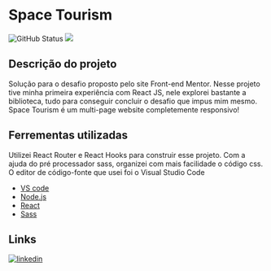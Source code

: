 
<h1>Space Tourism</h1>

<img alt="GitHub Status" src="https://img.shields.io/badge/STATUS-CONCLU%C3%8DDO-green">

<img src="https://user-images.githubusercontent.com/92607743/150724268-5640d449-6f6b-4560-870e-c92995af8823.png" />

<h2>Descrição do projeto</h2>
<p>Solução para o desafio proposto pelo site Front-end Mentor. Nesse projeto tive minha primeira experiência com React JS, nele explorei bastante a biblioteca, tudo para conseguir concluir o desafio que impus mim mesmo. Space Tourism é um multi-page website completemente responsivo!</p>

<h2>Ferrementas utilizadas</h2>

<p>Utilizei React Router e React Hooks para construir esse projeto. Com a ajuda do pré processador sass, organizei com mais facilidade o código css. O editor de código-fonte que usei foi o Visual Studio Code</p>

- [VS code](https://code.visualstudio.com/)
- [Node.js](https://nodejs.org/en/)
- [React](https://pt-br.reactjs.org/)
- [Sass](https://sass-lang.com/)

<h2>Links</h2>

[![linkedin](https://img.shields.io/badge/linkedin-0A66C2?style=for-the-badge&logo=linkedin&logoColor=white)](https://www.linkedin.com/in/lucas-emanuel-santana-dos-santos-7431b722a)
